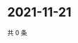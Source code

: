 # 2021-11-21

共 0 条

<!-- BEGIN WEIBO -->
<!-- 最后更新时间 Sun Nov 21 2021 09:53:39 GMT+0800 (China Standard Time) -->

<!-- END WEIBO -->
